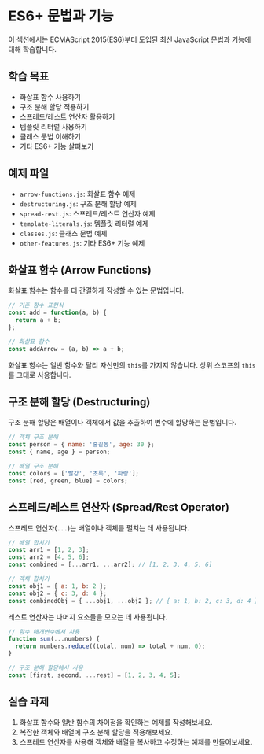 # ES6+ 문법과 기능

이 섹션에서는 ECMAScript 2015(ES6)부터 도입된 최신 JavaScript 문법과 기능에 대해 학습합니다.

## 학습 목표
- 화살표 함수 사용하기
- 구조 분해 할당 적용하기
- 스프레드/레스트 연산자 활용하기
- 템플릿 리터럴 사용하기
- 클래스 문법 이해하기
- 기타 ES6+ 기능 살펴보기

## 예제 파일
- `arrow-functions.js`: 화살표 함수 예제
- `destructuring.js`: 구조 분해 할당 예제
- `spread-rest.js`: 스프레드/레스트 연산자 예제
- `template-literals.js`: 템플릿 리터럴 예제
- `classes.js`: 클래스 문법 예제
- `other-features.js`: 기타 ES6+ 기능 예제

## 화살표 함수 (Arrow Functions)

화살표 함수는 함수를 더 간결하게 작성할 수 있는 문법입니다.

```javascript
// 기존 함수 표현식
const add = function(a, b) {
  return a + b;
};

// 화살표 함수
const addArrow = (a, b) => a + b;
```

화살표 함수는 일반 함수와 달리 자신만의 `this`를 가지지 않습니다. 상위 스코프의 `this`를 그대로 사용합니다.

## 구조 분해 할당 (Destructuring)

구조 분해 할당은 배열이나 객체에서 값을 추출하여 변수에 할당하는 문법입니다.

```javascript
// 객체 구조 분해
const person = { name: '홍길동', age: 30 };
const { name, age } = person;

// 배열 구조 분해
const colors = ['빨강', '초록', '파랑'];
const [red, green, blue] = colors;
```

## 스프레드/레스트 연산자 (Spread/Rest Operator)

스프레드 연산자(`...`)는 배열이나 객체를 펼치는 데 사용됩니다.

```javascript
// 배열 합치기
const arr1 = [1, 2, 3];
const arr2 = [4, 5, 6];
const combined = [...arr1, ...arr2]; // [1, 2, 3, 4, 5, 6]

// 객체 합치기
const obj1 = { a: 1, b: 2 };
const obj2 = { c: 3, d: 4 };
const combinedObj = { ...obj1, ...obj2 }; // { a: 1, b: 2, c: 3, d: 4 }
```

레스트 연산자는 나머지 요소들을 모으는 데 사용됩니다.

```javascript
// 함수 매개변수에서 사용
function sum(...numbers) {
  return numbers.reduce((total, num) => total + num, 0);
}

// 구조 분해 할당에서 사용
const [first, second, ...rest] = [1, 2, 3, 4, 5];
```

## 실습 과제
1. 화살표 함수와 일반 함수의 차이점을 확인하는 예제를 작성해보세요.
2. 복잡한 객체와 배열에 구조 분해 할당을 적용해보세요.
3. 스프레드 연산자를 사용해 객체와 배열을 복사하고 수정하는 예제를 만들어보세요. 
